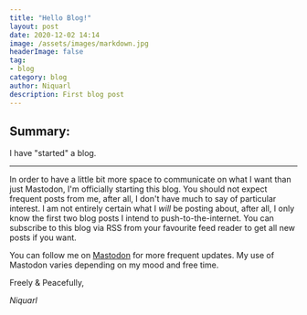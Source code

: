 ```yaml
---
title: "Hello Blog!"
layout: post
date: 2020-12-02 14:14
image: /assets/images/markdown.jpg
headerImage: false
tag:
- blog
category: blog
author: Niquarl
description: First blog post
---
```


## Summary:

I have "started" a blog.

---

In order to have a little bit more space to communicate on what I want than just Mastodon, I'm officially starting this blog. You should not expect frequent posts from me, after all, I don't have much to say of particular interest. I am not entirely certain what I _will_ be posting about, after all, I only know the first two blog posts I intend to push-to-the-internet. You can subscribe to this blog via RSS from your favourite feed reader to get all new posts if you want.

You can follow me on [Mastodon](https://mastodon.social/@niquarl) for more frequent updates. My use of Mastodon varies depending on my mood and free time.

Freely & Peacefully,

*Niquarl*
